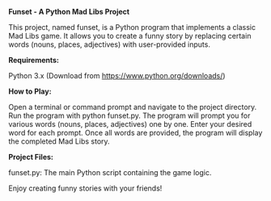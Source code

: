 **Funset - A Python Mad Libs Project**

This project, named funset, is a Python program that implements a classic Mad Libs game. It allows you to create a funny story by replacing certain words (nouns, places, adjectives) with user-provided inputs.

**Requirements:**

Python 3.x (Download from https://www.python.org/downloads/)

**How to Play:**

Open a terminal or command prompt and navigate to the project directory.
Run the program with python funset.py.
The program will prompt you for various words (nouns, places, adjectives) one by one.
Enter your desired word for each prompt.
Once all words are provided, the program will display the completed Mad Libs story.

**Project Files:**

funset.py: The main Python script containing the game logic.

Enjoy creating funny stories with your friends!
